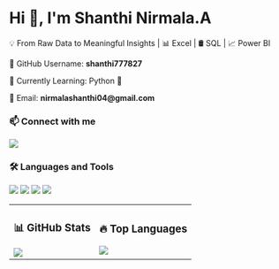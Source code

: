 <h1>Hi 👋, I'm Shanthi Nirmala.A</h1>
<p>💡 From Raw Data to Meaningful Insights | 📊 Excel | 🛢️ SQL | 📈 Power BI</p>
<p>🔹 GitHub Username: <b>shanthi777827</b></p>
<p>🌱 Currently Learning: Python 🐍</p>
<p>📧 Email: <b>nirmalashanthi04@gmail.com</b></p>

<h3>📫 Connect with me</h3>
<p>
  <a href="https://www.linkedin.com/in/shanthi-nirmala2001/">
    <img src="https://img.shields.io/badge/LinkedIn-blue?style=for-the-badge&logo=linkedin" />
  </a>
</p>

<h3>🛠️ Languages and Tools</h3>
<p>
  <img src="https://img.shields.io/badge/MySQL-4479A1?style=for-the-badge&logo=mysql&logoColor=white" />
  <img src="https://img.shields.io/badge/R-276DC3?style=for-the-badge&logo=r&logoColor=white" />
  <img src="https://img.shields.io/badge/Power%20BI-F2C811?style=for-the-badge&logo=powerbi&logoColor=black" />
  <img src="https://img.shields.io/badge/Microsoft%20Excel-217346?style=for-the-badge&logo=microsoftexcel&logoColor=white" />
</p>

<table>
  <tr>
    <td>
      <h3>📊 GitHub Stats</h3>
      <img src="https://github-readme-stats.vercel.app/api?username=shanthi777827&show_icons=true&theme=radical" />
    </td>
    <td>
      <h3>🔥 Top Languages</h3>
      <img src="https://github-readme-stats.vercel.app/api/top-langs/?username=shanthi777827&layout=compact&theme=radical" />
    </td>
  </tr>
</table>

   
